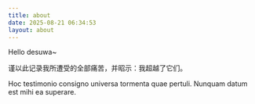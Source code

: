 ```yaml
---
title: about
date: 2025-08-21 06:34:53
layout: about
---
```


Hello desuwa~


谨以此记录我所遭受的全部痛苦，并昭示：我超越了它们。

Hoc testimonio consigno universa tormenta quae pertuli. Nunquam datum est mihi ea superare.

